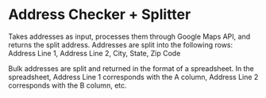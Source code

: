 # Address Checker + Splitter
Takes addresses as input, processes them through Google Maps API, and returns the split address. 
Addresses are split into the following rows: 
Address Line 1, Address Line 2, City, State, Zip Code

Bulk addresses are split and returned in the format of a spreadsheet. In the spreadsheet, Address Line 1 corresponds with the A column, Address Line 2 corresponds with the B column, etc. 

